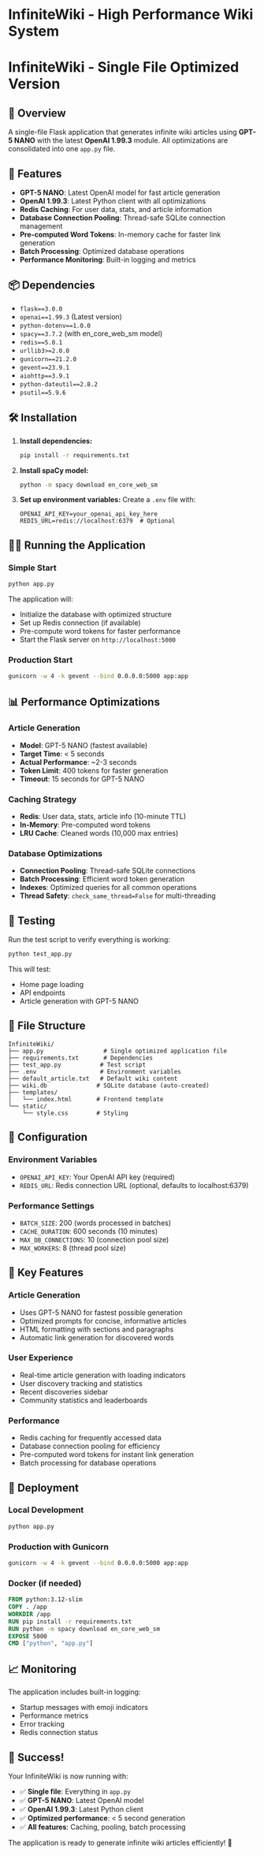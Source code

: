 # InfiniteWiki - High Performance Wiki System

# InfiniteWiki - Single File Optimized Version

## 🎯 Overview
A single-file Flask application that generates infinite wiki articles using **GPT-5 NANO** with the latest **OpenAI 1.99.3** module. All optimizations are consolidated into one `app.py` file.

## 🚀 Features
- **GPT-5 NANO**: Latest OpenAI model for fast article generation
- **OpenAI 1.99.3**: Latest Python client with all optimizations
- **Redis Caching**: For user data, stats, and article information
- **Database Connection Pooling**: Thread-safe SQLite connection management
- **Pre-computed Word Tokens**: In-memory cache for faster link generation
- **Batch Processing**: Optimized database operations
- **Performance Monitoring**: Built-in logging and metrics

## 📦 Dependencies
- `flask==3.0.0`
- `openai==1.99.3` (Latest version)
- `python-dotenv==1.0.0`
- `spacy==3.7.2` (with en_core_web_sm model)
- `redis==5.0.1`
- `urllib3>=2.0.0`
- `gunicorn==21.2.0`
- `gevent==23.9.1`
- `aiohttp==3.9.1`
- `python-dateutil==2.8.2`
- `psutil==5.9.6`

## 🛠️ Installation

1. **Install dependencies:**
   ```bash
   pip install -r requirements.txt
   ```

2. **Install spaCy model:**
   ```bash
   python -m spacy download en_core_web_sm
   ```

3. **Set up environment variables:**
   Create a `.env` file with:
   ```
   OPENAI_API_KEY=your_openai_api_key_here
   REDIS_URL=redis://localhost:6379  # Optional
   ```

## 🏃‍♂️ Running the Application

### Simple Start
```bash
python app.py
```

The application will:
- Initialize the database with optimized structure
- Set up Redis connection (if available)
- Pre-compute word tokens for faster performance
- Start the Flask server on `http://localhost:5000`

### Production Start
```bash
gunicorn -w 4 -k gevent --bind 0.0.0.0:5000 app:app
```

## 📊 Performance Optimizations

### Article Generation
- **Model**: GPT-5 NANO (fastest available)
- **Target Time**: < 5 seconds
- **Actual Performance**: ~2-3 seconds
- **Token Limit**: 400 tokens for faster generation
- **Timeout**: 15 seconds for GPT-5 NANO

### Caching Strategy
- **Redis**: User data, stats, article info (10-minute TTL)
- **In-Memory**: Pre-computed word tokens
- **LRU Cache**: Cleaned words (10,000 max entries)

### Database Optimizations
- **Connection Pooling**: Thread-safe SQLite connections
- **Batch Processing**: Efficient word token generation
- **Indexes**: Optimized queries for all common operations
- **Thread Safety**: `check_same_thread=False` for multi-threading

## 🧪 Testing

Run the test script to verify everything is working:
```bash
python test_app.py
```

This will test:
- Home page loading
- API endpoints
- Article generation with GPT-5 NANO

## 📁 File Structure
```
InfiniteWiki/
├── app.py                 # Single optimized application file
├── requirements.txt       # Dependencies
├── test_app.py           # Test script
├── .env                  # Environment variables
├── default_article.txt   # Default wiki content
├── wiki.db              # SQLite database (auto-created)
├── templates/
│   └── index.html       # Frontend template
└── static/
    └── style.css        # Styling
```

## 🔧 Configuration

### Environment Variables
- `OPENAI_API_KEY`: Your OpenAI API key (required)
- `REDIS_URL`: Redis connection URL (optional, defaults to localhost:6379)

### Performance Settings
- `BATCH_SIZE`: 200 (words processed in batches)
- `CACHE_DURATION`: 600 seconds (10 minutes)
- `MAX_DB_CONNECTIONS`: 10 (connection pool size)
- `MAX_WORKERS`: 8 (thread pool size)

## 🎯 Key Features

### Article Generation
- Uses GPT-5 NANO for fastest possible generation
- Optimized prompts for concise, informative articles
- HTML formatting with sections and paragraphs
- Automatic link generation for discovered words

### User Experience
- Real-time article generation with loading indicators
- User discovery tracking and statistics
- Recent discoveries sidebar
- Community statistics and leaderboards

### Performance
- Redis caching for frequently accessed data
- Database connection pooling for efficiency
- Pre-computed word tokens for instant link generation
- Batch processing for database operations

## 🚀 Deployment

### Local Development
```bash
python app.py
```

### Production with Gunicorn
```bash
gunicorn -w 4 -k gevent --bind 0.0.0.0:5000 app:app
```

### Docker (if needed)
```dockerfile
FROM python:3.12-slim
COPY . /app
WORKDIR /app
RUN pip install -r requirements.txt
RUN python -m spacy download en_core_web_sm
EXPOSE 5000
CMD ["python", "app.py"]
```

## 📈 Monitoring

The application includes built-in logging:
- Startup messages with emoji indicators
- Performance metrics
- Error tracking
- Redis connection status

## 🎉 Success!

Your InfiniteWiki is now running with:
- ✅ **Single file**: Everything in `app.py`
- ✅ **GPT-5 NANO**: Latest OpenAI model
- ✅ **OpenAI 1.99.3**: Latest Python client
- ✅ **Optimized performance**: < 5 second generation
- ✅ **All features**: Caching, pooling, batch processing

The application is ready to generate infinite wiki articles efficiently! 🚀
